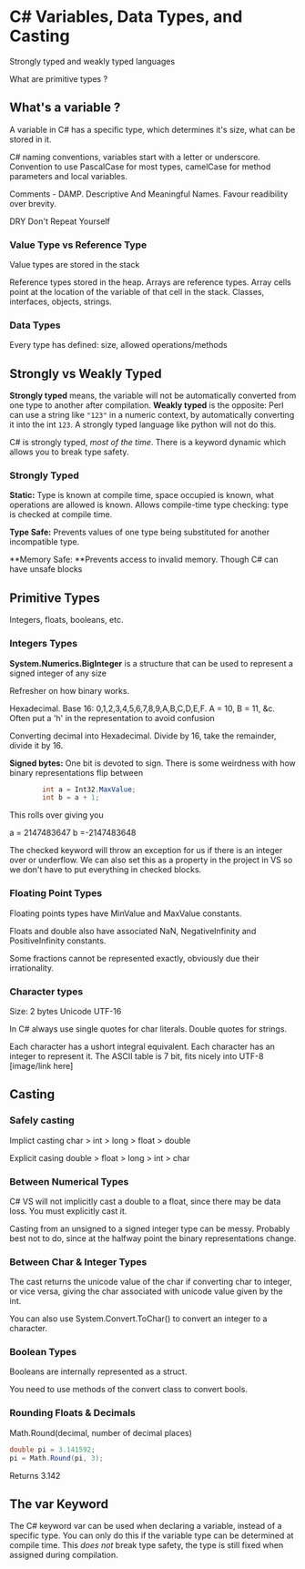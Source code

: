# C# Variables, Data Types, and Casting

Strongly typed and weakly typed languages

What are primitive types ?

## What's a variable ?

A variable in C# has a specific type, which determines it's size, what can be stored in it.

C# naming conventions, variables start with a letter or underscore. Convention to use PascalCase for most types, camelCase for method parameters and local variables.

Comments - DAMP.  Descriptive And Meaningful Names. Favour readibility over brevity.

 DRY Don't Repeat Yourself

### Value Type vs Reference Type

Value types are stored in the stack

Reference types stored in the heap. Arrays are reference types. Array cells point at the location of the variable of that cell in the stack. Classes, interfaces, objects, strings.

### Data Types

Every type has defined: size, allowed operations/methods

## Strongly vs Weakly Typed

**Strongly typed** means, the variable will not be automatically converted from one type to another after compilation. **Weakly typed** is the opposite: Perl can use a string like `"123"` in a numeric context, by automatically converting it into the int `123`. A strongly typed language like python will not do this. 

C# is strongly typed, *most of the time*. There is a keyword dynamic which allows you to break type safety.

### Strongly Typed

**Static:** Type is known at compile time, space occupied is known, what operations are allowed is known. Allows compile-time type checking: type is checked at compile time.

**Type Safe:** Prevents values of one type being substituted for another incompatible type.

**Memory Safe: **Prevents access to invalid memory. Though C# can have unsafe blocks

## Primitive Types

Integers, floats, booleans, etc.

### Integers Types

**System.Numerics.BigInteger** is a structure that can be used to represent a signed integer of any size

Refresher on how binary works.

Hexadecimal. Base 16: 0,1,2,3,4,5,6,7,8,9,A,B,C,D,E,F. A = 10, B = 11, &c. Often put a 'h' in the representation to avoid confusion

Converting decimal into Hexadecimal. Divide by 16, take the remainder, divide it by 16.

**Signed bytes:** One bit is devoted to sign. There is some weirdness with how binary representations flip between 



```c#
        int a = Int32.MaxValue;
        int b = a + 1;
```
This rolls over giving you

a = 2147483647
b =-2147483648

The checked keyword will throw an exception for us if there is an integer over or underflow. We can also set this as a property in the project in VS so we don't have to put everything in checked blocks.

### Floating Point Types

Floating points types have MinValue and MaxValue constants.

Floats and double also have associated NaN, NegativeInfinity and PositiveInfinity constants.

Some fractions cannot be represented exactly, obviously due their irrationality.

### Character types

Size: 2 bytes Unicode UTF-16

In C# always use single quotes for char literals. Double quotes for strings.

Each character has a ushort integral equivalent. Each character has an integer to represent it. The ASCII table is 7 bit, fits nicely into UTF-8 [image/link here]

## Casting

### Safely casting

Implict casting char > int > long > float > double

Explicit casing double > float > long > int > char

### Between Numerical Types

C# VS will not implicitly cast a double to a float, since there may be data loss. You must explicitly cast it.

Casting from an unsigned to a signed integer type can be messy. Probably best not to do, since  at the halfway point the binary representations change.

### Between Char & Integer Types

The cast returns the unicode value of the char if converting char to integer, or vice versa, giving the char associated with unicode value given by the int.

You can also use System.Convert.ToChar() to convert an integer to a character.

### Boolean Types

Booleans are internally represented as a struct.

You need to use methods of the convert class to convert bools.

### Rounding Floats & Decimals

Math.Round(decimal, number of decimal places)

```c#
double pi = 3.141592;
pi = Math.Round(pi, 3);
```

Returns 3.142

## The var Keyword

The C# keyword var can be used when declaring a variable, instead of a specific type. You can only do this if the variable type can be determined at compile time. This *does not* break type safety, the type is still fixed when assigned during compilation.







